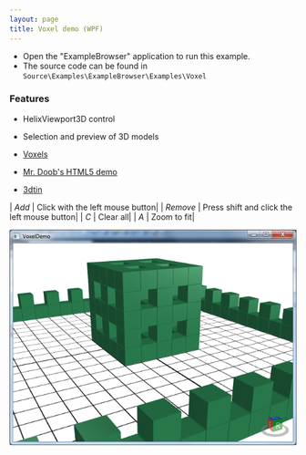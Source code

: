 ```yaml
---
layout: page
title: Voxel demo (WPF)
---
```


- Open the "ExampleBrowser" application to run this example.
- The source code can be found in `Source\Examples\ExampleBrowser\Examples\Voxel`


### Features
- HelixViewport3D control
- Selection and preview of 3D models

- [Voxels](http://en.wikipedia.org/wiki/Voxel)
- [Mr. Doob's HTML5 demo](http://mrdoob.com/130/Voxels_HTML5)
- [3dtin](http://www.3dtin.com/)

| *Add* | Click with the left mouse button|
| *Remove* | Press shift and click the left mouse button|
| *C* | Clear all|
| *A* | Zoom to fit|

![Voxel demo](/public/images/demos/wpf/VoxelDemo.png)
